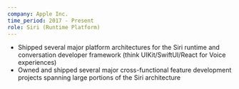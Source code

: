 ```yaml
---
company: Apple Inc.
time_period: 2017 - Present
role: Siri (Runtime Platform)
---
```


 * Shipped several major platform architectures for the Siri runtime and conversation
   developer framework (think UIKit/SwiftUI/React for Voice experiences)
 * Owned and shipped several major cross-functional feature development projects spanning
   large portions of the Siri architecture
